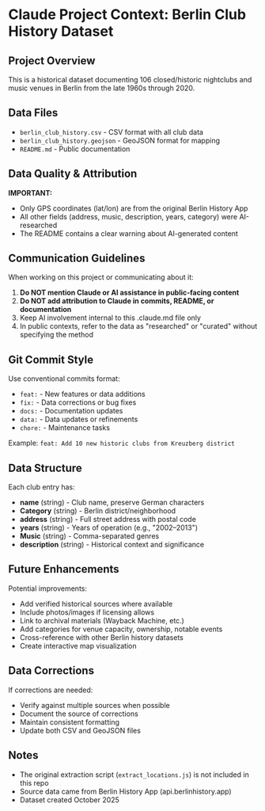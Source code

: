 # Claude Project Context: Berlin Club History Dataset

## Project Overview
This is a historical dataset documenting 106 closed/historic nightclubs and music venues in Berlin from the late 1960s through 2020.

## Data Files
- `berlin_club_history.csv` - CSV format with all club data
- `berlin_club_history.geojson` - GeoJSON format for mapping
- `README.md` - Public documentation

## Data Quality & Attribution

**IMPORTANT:**
- Only GPS coordinates (lat/lon) are from the original Berlin History App
- All other fields (address, music, description, years, category) were AI-researched
- The README contains a clear warning about AI-generated content

## Communication Guidelines

When working on this project or communicating about it:

1. **Do NOT mention Claude or AI assistance in public-facing content**
2. **Do NOT add attribution to Claude in commits, README, or documentation**
3. Keep AI involvement internal to this .claude.md file only
4. In public contexts, refer to the data as "researched" or "curated" without specifying the method

## Git Commit Style

Use conventional commits format:
- `feat:` - New features or data additions
- `fix:` - Data corrections or bug fixes
- `docs:` - Documentation updates
- `data:` - Data updates or refinements
- `chore:` - Maintenance tasks

Example: `feat: Add 10 new historic clubs from Kreuzberg district`

## Data Structure

Each club entry has:
- **name** (string) - Club name, preserve German characters
- **Category** (string) - Berlin district/neighborhood
- **address** (string) - Full street address with postal code
- **years** (string) - Years of operation (e.g., "2002–2013")
- **Music** (string) - Comma-separated genres
- **description** (string) - Historical context and significance

## Future Enhancements

Potential improvements:
- Add verified historical sources where available
- Include photos/images if licensing allows
- Link to archival materials (Wayback Machine, etc.)
- Add categories for venue capacity, ownership, notable events
- Cross-reference with other Berlin history datasets
- Create interactive map visualization

## Data Corrections

If corrections are needed:
- Verify against multiple sources when possible
- Document the source of corrections
- Maintain consistent formatting
- Update both CSV and GeoJSON files

## Notes

- The original extraction script (`extract_locations.js`) is not included in this repo
- Source data came from Berlin History App (api.berlinhistory.app)
- Dataset created October 2025
